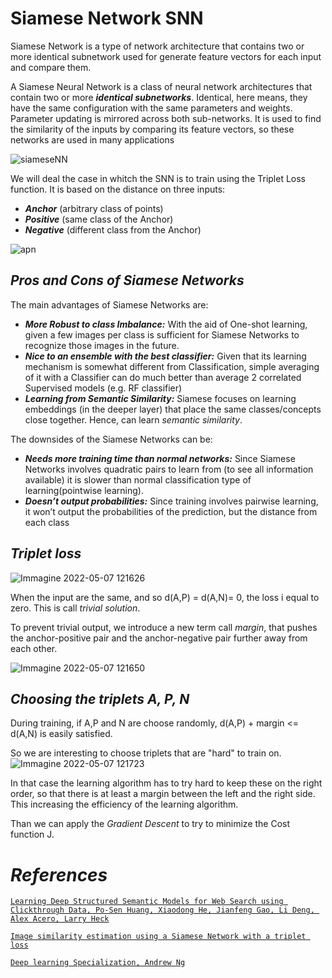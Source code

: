 # **Siamese Network SNN**

Siamese Network is a type of network architecture that contains two or more identical subnetwork used for generate feature vectors for each input and compare them. 

A Siamese Neural Network is a class of neural network architectures that contain two or more ***identical subnetworks***. Identical, here means, they have the same configuration with the same parameters and weights. Parameter updating is mirrored across both sub-networks. It is used to find the similarity of the inputs by comparing its feature vectors, so these networks are used in many applications

![siameseNN](https://user-images.githubusercontent.com/72698188/167248712-5c399204-5517-4c90-95c1-3b6ce1024522.png)

We will deal the case in whitch the SNN is to train using the Triplet Loss function.
It is based on the distance on three inputs:

- ***Anchor*** (arbitrary class of points)
- ***Positive*** (same class of the Anchor)
- ***Negative*** (different class from the Anchor)

![apn](https://user-images.githubusercontent.com/72698188/167248840-c7cdd647-6887-444e-9856-194c97ee14ea.png)

## ***Pros and Cons of Siamese Networks***

The main advantages of Siamese Networks are:
- ***More Robust to class Imbalance:*** With the aid of One-shot learning, given a few images per class is sufficient for Siamese Networks to recognize those images in the future.
- ***Nice to an ensemble with the best classifier:*** Given that its learning mechanism is somewhat different from Classification, simple averaging of it with a Classifier can do much better than average 2 correlated Supervised models (e.g. RF classifier)
- ***Learning from Semantic Similarity:*** Siamese focuses on learning embeddings (in the deeper layer) that place the same classes/concepts close together. Hence, can learn *semantic similarity*.

The downsides of the Siamese Networks can be:
- ***Needs more training time than normal networks:*** Since Siamese Networks involves quadratic pairs to learn from (to see all information available) it is slower than normal classification type of learning(pointwise learning).
- ***Doesn’t output probabilities:*** Since training involves pairwise learning, it won’t output the probabilities of the prediction, but the distance from each class

## ***Triplet loss*** 

![Immagine 2022-05-07 121626](https://user-images.githubusercontent.com/72698188/167250083-bb131d68-dd61-469c-8559-1b5035dda402.png)

When the input are the same, and so d(A,P) = d(A,N)= 0, the loss i equal to zero. This is call *trivial solution*.

To prevent trivial output, we introduce a new term call *margin*, that pushes the anchor-positive pair and the anchor-negative pair further away from each other.

![Immagine 2022-05-07 121650](https://user-images.githubusercontent.com/72698188/167250101-ba042527-a25f-4103-81cc-9b68370d1e93.png)


## ***Choosing the triplets A, P, N***

During training, if A,P and N are choose randomly, d(A,P) + margin <= d(A,N) is easily satisfied.

So we are interesting to choose triplets that are "hard" to train on.
![Immagine 2022-05-07 121723](https://user-images.githubusercontent.com/72698188/167250113-bf303705-4579-4aba-b828-bca1ca89a703.png)


In that case the learning algorithm has to try hard to keep these on the right order, so that there is at least a margin between the left and the right side. This increasing the efficiency of the learning algorithm.

Than we can apply the *Gradient Descent* to try to minimize the Cost function J.

# ***References***
[`Learning Deep Structured Semantic Models for Web Search using Clickthrough Data, Po-Sen Huang, Xiaodong He, Jianfeng Gao, Li Deng, Alex Acero, Larry Heck`](https://www.microsoft.com/en-us/research/wp-content/uploads/2016/02/cikm2013_DSSM_fullversion.pdf)

[`Image similarity estimation using a Siamese Network with a triplet loss`](https://keras.io/examples/vision/siamese_network/)

[`Deep learning Specialization, Andrew Ng`](https://www.coursera.org/specializations/deep-learning?utm_source=deeplearningai&utm_medium=institutions&utm_campaign=SocialYoutubeDLSC4W4L04)

